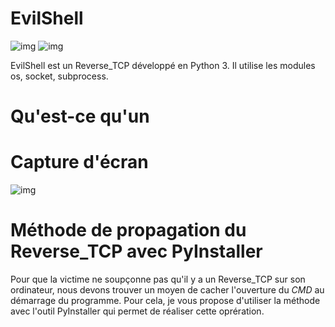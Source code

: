 # EvilShell

![img](https://img.shields.io/badge/EvilShell-v.01-red) 
![img](https://img.shields.io/badge/Python-3.x-blue)

EvilShell est un Reverse_TCP développé en Python 3. Il utilise les modules os, socket, subprocess.

# Qu'est-ce qu'un  

# Capture d'écran
 ![img](https://www.zupimages.net/up/19/36/5617.png) 

# Méthode de propagation du Reverse_TCP avec PyInstaller
Pour que la victime ne soupçonne pas qu'il y a un Reverse_TCP sur son ordinateur, nous devons trouver un moyen de cacher l'ouverture du *CMD* au démarrage du programme. Pour cela, je vous propose d'utiliser la méthode avec l'outil PyInstaller qui permet de réaliser cette oprération.
